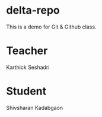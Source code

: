 # delta-repo
This is a demo for Git &amp; Github class.

# Teacher
Karthick Seshadri

# Student
Shivsharan Kadabgaon